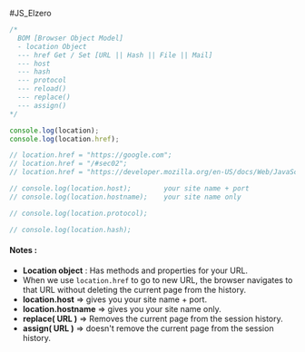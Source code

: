 #JS_Elzero 

```js
/*
  BOM [Browser Object Model]
  - location Object
  --- href Get / Set [URL || Hash || File || Mail]
  --- host
  --- hash
  --- protocol
  --- reload()
  --- replace()
  --- assign()
*/

console.log(location);
console.log(location.href);

// location.href = "https://google.com";
// location.href = "/#sec02";
// location.href = "https://developer.mozilla.org/en-US/docs/Web/JavaScript#reference";

// console.log(location.host);        your site name + port
// console.log(location.hostname);    your site name only

// console.log(location.protocol);

// console.log(location.hash);
```

#### Notes :

- **Location object** : Has methods and properties for your URL.
- When we use `location.href` to go to new URL, the browser navigates to that URL without deleting the current page from the  history.
- **location.host** => gives you your site name + port.
- **location.hostname** => gives you your site name only.
- **replace( URL )**   =>  Removes the current page from the session history.
- **assign( URL )**     =>  doesn't remove the current page from the session history.
